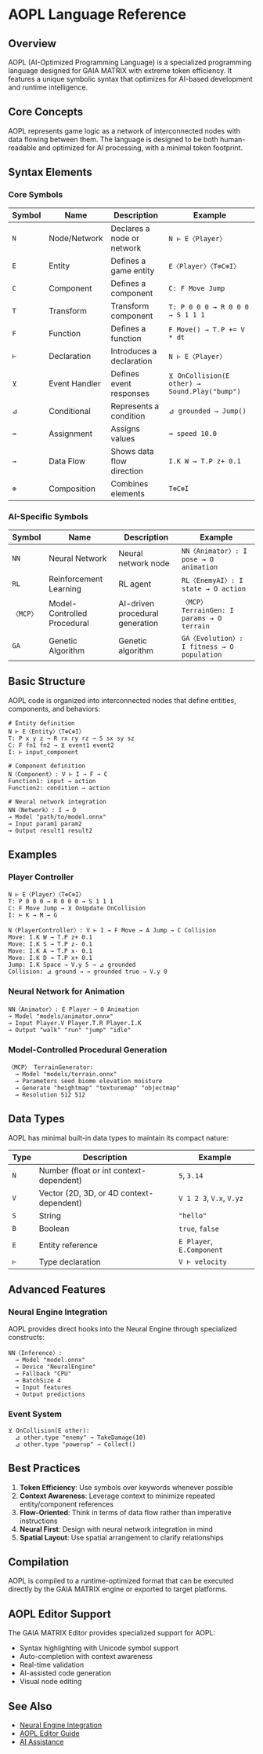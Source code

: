 # AOPL Language Reference

## Overview

AOPL (AI-Optimized Programming Language) is a specialized programming language designed for GAIA MATRIX with extreme token efficiency. It features a unique symbolic syntax that optimizes for AI-based development and runtime intelligence.

## Core Concepts

AOPL represents game logic as a network of interconnected nodes with data flowing between them. The language is designed to be both human-readable and optimized for AI processing, with a minimal token footprint.

## Syntax Elements

### Core Symbols

| Symbol | Name | Description | Example |
|--------|------|-------------|---------|
| `N` | Node/Network | Declares a node or network | `N ⊢ E〈Player〉` |
| `E` | Entity | Defines a game entity | `E〈Player〉〈T⊕C⊕I〉` |
| `C` | Component | Defines a component | `C: F Move Jump` |
| `T` | Transform | Transform component | `T: P 0 0 0 → R 0 0 0 → S 1 1 1` |
| `F` | Function | Defines a function | `F Move() → T.P += V * dt` |
| `⊢` | Declaration | Introduces a declaration | `N ⊢ E〈Player〉` |
| `⊻` | Event Handler | Defines event responses | `⊻ OnCollision(E other) → Sound.Play("bump")` |
| `⊿` | Conditional | Represents a condition | `⊿ grounded → Jump()` |
| `⊸` | Assignment | Assigns values | `⊸ speed 10.0` |
| `→` | Data Flow | Shows data flow direction | `I.K W → T.P z+ 0.1` |
| `⊕` | Composition | Combines elements | `T⊕C⊕I` |

### AI-Specific Symbols

| Symbol | Name | Description | Example |
|--------|------|-------------|---------|
| `NN` | Neural Network | Neural network node | `NN〈Animator〉: I pose → O animation` |
| `RL` | Reinforcement Learning | RL agent | `RL〈EnemyAI〉: I state → O action` |
| `〈MCP〉` | Model-Controlled Procedural | AI-driven procedural generation | `〈MCP〉 TerrainGen: I params → O terrain` |
| `GA` | Genetic Algorithm | Genetic algorithm | `GA〈Evolution〉: I fitness → O population` |

## Basic Structure

AOPL code is organized into interconnected nodes that define entities, components, and behaviors:

```
# Entity definition
N ⊢ E〈Entity〉〈T⊕C⊕I〉
T: P x y z → R rx ry rz → S sx sy sz
C: F fn1 fn2 → ⊻ event1 event2
I: ⊢ input_component

# Component definition
N〈Component〉: V ⊢ I → F → C
Function1: input → action
Function2: condition → action

# Neural network integration
NN〈Network〉: I → O
⊸ Model "path/to/model.onnx"
⊸ Input param1 param2
⊸ Output result1 result2
```

## Examples

### Player Controller

```
N ⊢ E〈Player〉〈T⊕C⊕I〉
T: P 0 0 0 → R 0 0 0 → S 1 1 1
C: F Move Jump → ⊻ OnUpdate OnCollision
I: ⊢ K → M → G

N〈PlayerController〉: V ⊢ I → F Move → A Jump → C Collision
Move: I.K W → T.P z+ 0.1
Move: I.K S → T.P z- 0.1
Move: I.K A → T.P x- 0.1
Move: I.K D → T.P x+ 0.1
Jump: I.K Space → V.y 5 → ⊿ grounded
Collision: ⊿ ground → ⊸ grounded true → V.y 0
```

### Neural Network for Animation

```
NN〈Animator〉: E Player → O Animation
⊸ Model "models/animator.onnx"
⊸ Input Player.V Player.T.R Player.I.K
⊸ Output "walk" "run" "jump" "idle"
```

### Model-Controlled Procedural Generation

```
〈MCP〉 TerrainGenerator:
  ⊸ Model "models/terrain.onnx"
  ⊸ Parameters seed biome elevation moisture
  ⊸ Generate "heightmap" "texturemap" "objectmap"
  ⊸ Resolution 512 512
```

## Data Types

AOPL has minimal built-in data types to maintain its compact nature:

| Type | Description | Example |
|------|-------------|---------|
| `N` | Number (float or int context-dependent) | `5`, `3.14` |
| `V` | Vector (2D, 3D, or 4D context-dependent) | `V 1 2 3`, `V.x`, `V.yz` |
| `S` | String | `"hello"` |
| `B` | Boolean | `true`, `false` |
| `E` | Entity reference | `E Player`, `E.Component` |
| `⊢` | Type declaration | `V ⊢ velocity` |

## Advanced Features

### Neural Engine Integration

AOPL provides direct hooks into the Neural Engine through specialized constructs:

```
NN〈Inference〉:
  ⊸ Model "model.onnx"
  ⊸ Device "NeuralEngine"
  ⊸ Fallback "CPU"
  ⊸ BatchSize 4
  ⊸ Input features
  ⊸ Output predictions
```

### Event System

```
⊻ OnCollision(E other):
  ⊿ other.type "enemy" → TakeDamage(10)
  ⊿ other.type "powerup" → Collect()
```

## Best Practices

1. **Token Efficiency**: Use symbols over keywords whenever possible
2. **Context Awareness**: Leverage context to minimize repeated entity/component references
3. **Flow-Oriented**: Think in terms of data flow rather than imperative instructions
4. **Neural First**: Design with neural network integration in mind
5. **Spatial Layout**: Use spatial arrangement to clarify relationships

## Compilation

AOPL is compiled to a runtime-optimized format that can be executed directly by the GAIA MATRIX engine or exported to target platforms.

## AOPL Editor Support

The GAIA MATRIX Editor provides specialized support for AOPL:

- Syntax highlighting with Unicode symbol support
- Auto-completion with context awareness
- Real-time validation
- AI-assisted code generation
- Visual node editing

## See Also

- [Neural Engine Integration](neural-engine.md)
- [AOPL Editor Guide](editor.md)
- [AI Assistance](ai-assistance.md)
